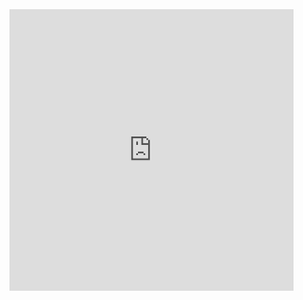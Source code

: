 <iframe width="100%" height="500" frameborder="0"
  src="https://observablehq.com/embed/c7df8a9b7ec4ecc2?cell=*"></iframe>

